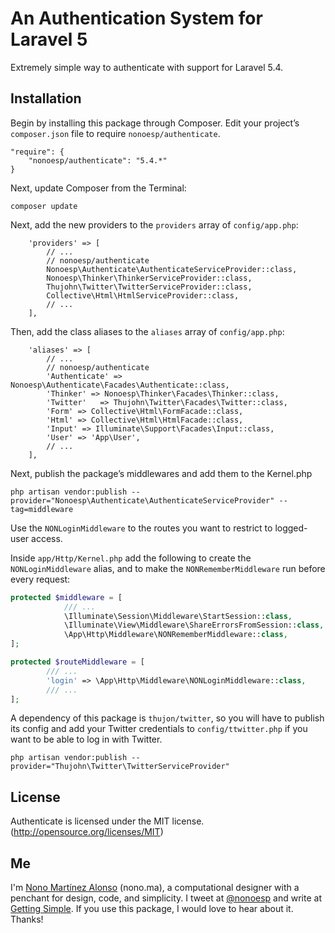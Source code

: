 # An Authentication System for Laravel 5

Extremely simple way to authenticate with support for Laravel 5.4.

## Installation

Begin by installing this package through Composer. Edit your project’s `composer.json` file to require `nonoesp/authenticate`.

```
"require": {
	"nonoesp/authenticate": "5.4.*"
}
```

Next, update Composer from the Terminal:

```
composer update
```

Next, add the new providers to the `providers` array of `config/app.php`:

```
	'providers' => [
		// ...
		// nonoesp/authenticate
		Nonoesp\Authenticate\AuthenticateServiceProvider::class,          
		Nonoesp\Thinker\ThinkerServiceProvider::class,  
		Thujohn\Twitter\TwitterServiceProvider::class,
		Collective\Html\HtmlServiceProvider::class,
		// ...
	],
```

Then, add the class aliases to the `aliases` array of `config/app.php`:

```
	'aliases' => [
		// ...
		// nonoesp/authenticate
		'Authenticate' => Nonoesp\Authenticate\Facades\Authenticate::class,
		'Thinker' => Nonoesp\Thinker\Facades\Thinker::class,
		'Twitter'   => Thujohn\Twitter\Facades\Twitter::class,
		'Form' => Collective\Html\FormFacade::class,
		'Html' => Collective\Html\HtmlFacade::class,
		'Input' => Illuminate\Support\Facades\Input::class,
		'User' => 'App\User',     
		// ...
	],
```

Next, publish the package’s middlewares and add them to the Kernel.php

```
php artisan vendor:publish --provider="Nonoesp\Authenticate\AuthenticateServiceProvider" --tag=middleware
```

Use the `NONLoginMiddleware` to the routes you want to restrict to logged-user access.

Inside `app/Http/Kernel.php` add the following to create the `NONLoginMiddleware` alias, and to make the `NONRememberMiddleware` run before every request:

```php
protected $middleware = [
			/// ...
			\Illuminate\Session\Middleware\StartSession::class,
			\Illuminate\View\Middleware\ShareErrorsFromSession::class,			
			\App\Http\Middleware\NONRememberMiddleware::class,
];

protected $routeMiddleware = [
		/// ...
		'login' => \App\Http\Middleware\NONLoginMiddleware::class,
		/// ...
];
```

A dependency of this package is `thujon/twitter`, so you will have to publish its config and add your Twitter credentials to `config/ttwitter.php` if you want to be able to log in with Twitter.

```
php artisan vendor:publish --provider="Thujohn\Twitter\TwitterServiceProvider"
```

## License

Authenticate is licensed under the MIT license. (http://opensource.org/licenses/MIT)

## Me

I'm [Nono Martínez Alonso](http://nono.ma) (nono.ma), a computational designer with a penchant for design, code, and simplicity. I tweet at [@nonoesp](http://www.twitter.com/nonoesp) and write at [Getting Simple](http://gettingsimple.com/). If you use this package, I would love to hear about it. Thanks!
